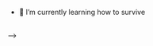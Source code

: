 <!-- ### Hi there, I'm Puja Bhowmik 👋
<!-- - 🌱 I’m currently learning Web Dev -->
- 🌱 I’m currently learning how to survive
<!--
**Bhowmik-puja/Bhowmik-puja** is a ✨ _special_ ✨ repository because its `README.md` (this file) appears on your GitHub profile.

Here are some ideas to get you started:

- 🔭 I’m currently working on ...
- 🌱 I’m currently learning ...
- 👯 I’m looking to collaborate on ...
- 🤔 I’m looking for help with ...
- 💬 Ask me about ...
- 📫 How to reach me: ...
- 😄 Pronouns: ...
- ⚡ Fun fact: ...
-->

<br /> -->

<!-- [![My GitHub Language Stats](https://github-readme-stats.vercel.app/api/top-langs/?username=Bhowmik-puja&langs_count=5&theme=tokyonight)]() -->
<!-- [![My GitHub Stats](https://github-readme-stats.vercel.app/api/?username=Bhowmik-puja&count_private=true&theme=tokyonight&showicons=true)](); -->

